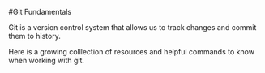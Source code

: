 #Git Fundamentals

Git is a version control system that allows us to track changes and commit them to history.

Here is a growing colllection of resources and helpful commands to know when working with git.